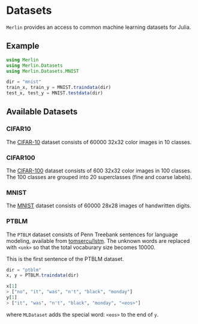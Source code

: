 # Datasets
`Merlin` provides an access to common machine learning datasets for Julia.

## Example
```julia
using Merlin
using Merlin.Datasets
using Merlin.Datasets.MNIST

dir = "mnist"
train_x, train_y = MNIST.traindata(dir)
test_x, test_y = MNIST.testdata(dir)
```

## Available Datasets
### CIFAR10
The [CIFAR-10](https://www.cs.toronto.edu/~kriz/cifar.html)
dataset consists of 60000 32x32 color images in 10 classes.

### CIFAR100
The [CIFAR-100](https://www.cs.toronto.edu/~kriz/cifar.html)
dataset consists of 600 32x32 color images in 100 classes. The
100 classes are grouped into 20 superclasses (fine and coarse
labels).

### MNIST
The [MNIST](http://yann.lecun.com/exdb/mnist/) dataset consists
of 60000 28x28 images of handwritten digits.

### PTBLM
The `PTBLM` dataset consists of Penn Treebank sentences for
language modeling, available from
[tomsercu/lstm](https://github.com/tomsercu/lstm). The unknown
words are replaced with `<unk>` so that the total vocaburary size
becomes 10000.

This is the first sentence of the PTBLM dataset.

```julia
dir = "ptblm"
x, y = PTBLM.traindata(dir)

x[1]
> ["no", "it", "was", "n't", "black", "monday"]
y[1]
> ["it", "was", "n't", "black", "monday", "<eos>"]
```
where `MLDataset` adds the special word: `<eos>` to the end of `y`.
